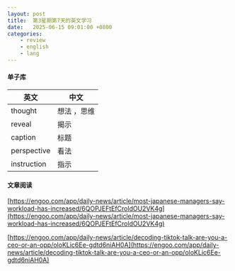 ```yaml
---
layout: post
title:  第3星期第7天的英文学习
date:   2025-06-15 09:01:00 +0800
categories: 
    - review
    - english
    - lang
---
```


#### 单子库

英文 | 中文
-- | --
thought | 想法 ，思维
reveal | 揭示
caption | 标题
perspective | 看法
instruction | 指示

#### 文章阅读

[https://engoo.com/app/daily-news/article/most-japanese-managers-say-workload-has-increased/6QOPJEFtEfCroldOU2VK4g](https://engoo.com/app/daily-news/article/most-japanese-managers-say-workload-has-increased/6QOPJEFtEfCroldOU2VK4g)

[https://engoo.com/app/daily-news/article/decoding-tiktok-talk-are-you-a-ceo-or-an-opp/oloKLic6Ee-gdtd6niAH0A](https://engoo.com/app/daily-news/article/decoding-tiktok-talk-are-you-a-ceo-or-an-opp/oloKLic6Ee-gdtd6niAH0A)